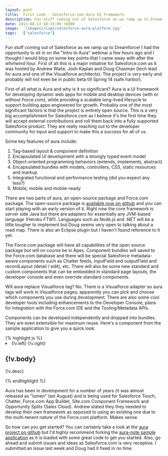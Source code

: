 ```yaml
---
layout: post
title:  First Look - Salesforce.com Aura UI Framework
description: Fun stuff coming out of Salesforce as we ramp up to Dreamforce! I had the opportunity to sit in on the Intro to Aura webinar a few hours ago and I thought I would blog on some key points that I came away with after the whirlwind hour. First of all this is a major initiative for Salesforce.com as it was hosted by Andrew Waite, Josh Kaplan and Doug Chasman (tech lead for aura and one of the Visualforce architects). The project is very  early and probably will not even be in public beta till Spring
date: 2013-08-13 18:33:09 +0300
image:  '/images/slugs/salesforce-aura-platform.jpg'
tags:   ["salesforce"]
---
```

<p>Fun stuff coming out of Salesforce as we ramp up to Dreamforce! I had the opportunity to sit in on the "Intro to Aura" webinar a few hours ago and I thought I would blog on some key points that I came away with after the whirlwind hour. First of all this is a major initiative for Salesforce.com as it was hosted by Andrew Waite, Josh Kaplan and Doug Chasman (tech lead for aura and one of the Visualforce architects). The project is <i>very</i> early and probably will not even be in public beta till Spring 14 (safe harbor).</p>
<p>First of all what is Aura and why is it so significant? Aura is a UI framework for developing dynamic web apps for mobile and desktop devices (with or without Force.com), while providing a scalable long-lived lifecycle to support building apps engineered for growth. Probably one of the most significant factors is that the project is entirely open source. This is a very big accomplishment for Salesforce.com as I believe it's the first time they will accept external contributions and roll them back into a fully supported Salesforce product. They are really reaching out to the developer community for input and support to make this a success for all of us.</p>
<p>Some key features of aura include:</p>
<ol>
 <li>Tag-based layout & component definition</li>
 <li>Encapsulated UI development with a strongly typed event model</li>
 <li>Object-oriented programming behaviors (extends, implements, abstract)</li>
 <li>Encapsulated bundles with models, controllers, CSS, static resources and markup</li>
 <li>Integrated functional and performance testing (did you expect any less?)</li>
 <li>Mobile, mobile and mobile-ready</li>
</ol>
<p>There are two parts of aura, an open-source package and Force.com package. The open-source package is <a href="https://github.com/forcedotcom/aura">available now on github</a> and you can start playing with an early version of it. Right now the core framework is server side Java but there are adapters for essentially any JVM-based language (Heroku FTW!). Languages such as Node.js and .NET will be a little tougher to implement but Doug seems very open to talking about a road map. There is also an Eclipse plugin but I haven't found reference to it yet.</p>
<p>The Force.com package will have all capabilities of the open source package but will on course be in Apex. Component bundles will saved to the Force.com database and there will be special Salesforce metadata-aware components such as Chatter feeds, inputField and outputFIeld and recordLayout (detail / edit), etc. There will also be some new standard and custom components that can be embedded in standard page layouts, the developer console and even override standard components.</p>
<p>Will aura replace Visualforce tag? No. There is a Visualforce adapter so aura tags will work in Visualforce pages; apparently you can pick and choose which components you use during development. There are also some cool developer tools including enhancements to the Developer Console, plans for integration with the Force.com IDE and the Tooling/Metadata APIs.</p>
<p>Components can be developed independently and dropped into bundles. They are even extensible for maximum reuse. Here's a component from the sample application to give you a quick look:</p>
{% highlight js %}<aura:component extensible="true">
  <aura:attribute name="desc" type="Aura.Component[]"/>
  <aura:attribute name="onclick" type="Aura.Action"/>
  <aura:attribute name="left" type="Aura.Component[]"/>
  <aura:attribute name="right" type="Aura.Component[]"/>
  <li onclick="{!v.onclick}">
  <ui:block>
  <aura:set attribute="left">{!v.left}</aura:set>
  <aura:set attribute="right">{!v.right}</aura:set>
  <h2 class="subject truncate">{!v.body}</h2>
  </ui:block>
  <aura:if isTrue="{!v.desc != null}">
  <p class="desc truncate">{!v.desc}</p>
  </aura:if>
  </li>
</aura:component>
{% endhighlight %}
<p>Aura has been in development for a number of years (it was almost released as "lumen" last August) and is being used for Salesforce Touch, Chatter, Force.com App Builder, Site.com Component Framework and Opportunity Splits (Sales Cloud). Andrew stated they they needed to develop their own framework as opposed to using an existing one due to the multi-tenent nature of the Force.com platform. Makes sense.</p>
<p>So how can you get started? You can certainly take a look at the <a href="https://github.com/forcedotcom/aura">aura project on github</a> but I'd highly recommend forking the <a href="https://github.com/forcedotcom/aura-note">aura-note sample application</a> as it is loaded with some great code to get you started. Also, go ahead and submit issues and ideas as Salesforce.com is very receptive. I submitted an issue last week and Doug had it fixed in no time.</p>

